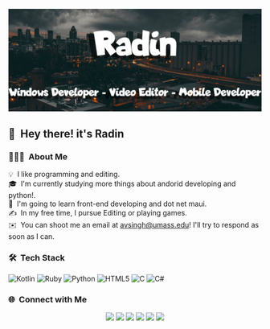 
![Radin Ghadiri's banner](https://github.com/xRadin/xRadin/blob/main/Banner.png?raw=true)

## 👋 &nbsp;Hey there! it's Radin

### 👨🏻‍💻 &nbsp;About Me

💡 &nbsp;I like programming and editing.\
🎓 &nbsp;I'm currently studying more things about andorid developing and python!.\
🌱 &nbsp;I'm going to learn front-end developing and dot net maui.\
✍️ &nbsp;In my free time, I pursue Editing or playing games.\
✉️ &nbsp;You can shoot me an email at avsingh@umass.edu! I'll try to respond as soon as I can.

### 🛠 &nbsp;Tech Stack

![Kotlin](https://img.shields.io/badge/kotlin-%237F52FF.svg?style=for-the-badge&logo=kotlin&logoColor=white) 
![Ruby](https://img.shields.io/badge/ruby-%231F000F.svg?style=for-the-badge&logo=ruby&logoColor=white)
![Python](https://img.shields.io/badge/python-3670A0?style=for-the-badge&logo=python&logoColor=ffdd54)
![HTML5](https://img.shields.io/badge/html5-%23E34F26.svg?style=for-the-badge&logo=html5&logoColor=white)
![C](https://img.shields.io/badge/c-%2300599C.svg?style=for-the-badge&logo=c&logoColor=white) 
![C#](https://img.shields.io/badge/c%23-%23239120.svg?style=for-the-badge&logo=csharp&logoColor=white)


### 🌐 &nbsp;Connect with Me

<p align="center">
<a href="https://www.adityavsingh.com"><img src="https://img.shields.io/badge/-adityavsingh.com-3423A6?style=flat-square&logo=Google-Chrome&logoColor=white"/></a>
<a href="https://linkedin.com/in/AVS1508"><img src="https://img.shields.io/badge/-Aditya%20Vikram%20Singh-0077B5?style=flat-square&logo=Linkedin&logoColor=white"/></a>
<a href="mailto:avsingh@umass.edu"><img src="https://img.shields.io/badge/-avsingh@umass.edu-D14836?style=flat-square&logo=Gmail&logoColor=white"/></a>
<a href="https://instagram.com/adityavs_"><img src="https://img.shields.io/badge/-@adityavs__-E4405F?style=flat-square&logo=Instagram&logoColor=white"/></a>
<a href="https://facebook.com/AVS1508"><img src="https://img.shields.io/badge/-@AVS1508-1877F2?style=flat-square&logo=Facebook&logoColor=white"/></a>
<a href="https://www.behance.net/AVS1508"><img src="https://img.shields.io/badge/-@AVS1508-1769FF?style=flat-square&logo=Behance&logoColor=white"/></a>
</p>
